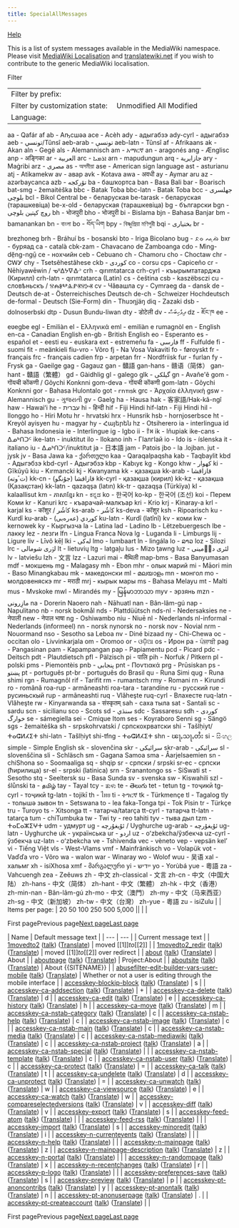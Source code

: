 ```yaml
---
title: SpecialAllMessages
---
```

[Help](/www.mediawiki.org/wiki/Special:MyLanguage/Help:System_message)









This is a list of system messages available in the MediaWiki namespace.
Please visit [MediaWiki Localisation](https://www.mediawiki.org/wiki/Special:MyLanguage/Localisation) and [translatewiki.net](https://translatewiki.net) if you wish to contribute to the generic MediaWiki localisation.





Filter


|  |  |
| --- | --- |
| Filter by prefix: |  |
| Filter by customization state: |  Unmodified All Modified |
| Language: | 
aa - Qafár af
ab - Аҧсшәа
ace - Acèh
ady - адыгабзэ
ady-cyrl - адыгабзэ
aeb - تونسي/Tûnsî
aeb-arab - تونسي
aeb-latn - Tûnsî
af - Afrikaans
ak - Akan
aln - Gegë
als - Alemannisch
am - አማርኛ
an - aragonés
ang - Ænglisc
anp - अङ्गिका
ar - العربية
arc - ܐܪܡܝܐ
arn - mapudungun
arq - جازايرية
ary - Maġribi
arz - مصرى
as - অসমীয়া
ase - American sign language
ast - asturianu
atj - Atikamekw
av - авар
avk - Kotava
awa - अवधी
ay - Aymar aru
az - azərbaycanca
azb - تۆرکجه
ba - башҡортса
ban - Basa Bali
bar - Boarisch
bat-smg - žemaitėška
bbc - Batak Toba
bbc-latn - Batak Toba
bcc - جهلسری بلوچی
bcl - Bikol Central
be - беларуская
be-tarask - беларуская (тарашкевіца)‎
be-x-old - беларуская (тарашкевіца)‎
bg - български
bgn - روچ کپتین بلوچی
bh - भोजपुरी
bho - भोजपुरी
bi - Bislama
bjn - Bahasa Banjar
bm - bamanankan
bn - বাংলা
bo - བོད་ཡིག
bpy - বিষ্ণুপ্রিয়া মণিপুরী
bqi - بختیاری
br - brezhoneg
brh - Bráhuí
bs - bosanski
bto - Iriga Bicolano
bug - ᨅᨔ ᨕᨘᨁᨗ
bxr - буряад
ca - català
cbk-zam - Chavacano de Zamboanga
cdo - Mìng-dĕ̤ng-ngṳ̄
ce - нохчийн
ceb - Cebuano
ch - Chamoru
cho - Choctaw
chr - ᏣᎳᎩ
chy - Tsetsêhestâhese
ckb - کوردی
co - corsu
cps - Capiceño
cr - Nēhiyawēwin / ᓀᐦᐃᔭᐍᐏᐣ
crh - qırımtatarca
crh-cyrl - къырымтатарджа (Кирилл)‎
crh-latn - qırımtatarca (Latin)‎
cs - čeština
csb - kaszëbsczi
cu - словѣньскъ / ⰔⰎⰑⰂⰡⰐⰠⰔⰍⰟ
cv - Чӑвашла
cy - Cymraeg
da - dansk
de - Deutsch
de-at - Österreichisches Deutsch
de-ch - Schweizer Hochdeutsch
de-formal - Deutsch (Sie-Form)‎
din - Thuɔŋjäŋ
diq - Zazaki
dsb - dolnoserbski
dtp - Dusun Bundu-liwan
dty - डोटेली
dv - ދިވެހިބަސް
dz - ཇོང་ཁ
ee - eʋegbe
egl - Emiliàn
el - Ελληνικά
eml - emiliàn e rumagnòl
en - English
en-ca - Canadian English
en-gb - British English
eo - Esperanto
es - español
et - eesti
eu - euskara
ext - estremeñu
fa - فارسی
ff - Fulfulde
fi - suomi
fit - meänkieli
fiu-vro - Võro
fj - Na Vosa Vakaviti
fo - føroyskt
fr - français
frc - français cadien
frp - arpetan
frr - Nordfriisk
fur - furlan
fy - Frysk
ga - Gaeilge
gag - Gagauz
gan - 贛語
gan-hans - 赣语（简体）‎
gan-hant - 贛語（繁體）‎
gd - Gàidhlig
gl - galego
glk - گیلکی
gn - Avañe'ẽ
gom - गोंयची कोंकणी / Gõychi Konknni
gom-deva - गोंयची कोंकणी
gom-latn - Gõychi Konknni
gor - Bahasa Hulontalo
got - 𐌲𐌿𐍄𐌹𐍃𐌺
grc - Ἀρχαία ἑλληνικὴ
gsw - Alemannisch
gu - ગુજરાતી
gv - Gaelg
ha - Hausa
hak - 客家語/Hak-kâ-ngî
haw - Hawaiʻi
he - עברית
hi - हिन्दी
hif - Fiji Hindi
hif-latn - Fiji Hindi
hil - Ilonggo
ho - Hiri Motu
hr - hrvatski
hrx - Hunsrik
hsb - hornjoserbsce
ht - Kreyòl ayisyen
hu - magyar
hy - Հայերեն
hz - Otsiherero
ia - interlingua
id - Bahasa Indonesia
ie - Interlingue
ig - Igbo
ii - ꆇꉙ
ik - Iñupiak
ike-cans - ᐃᓄᒃᑎᑐᑦ
ike-latn - inuktitut
ilo - Ilokano
inh - ГӀалгӀай
io - Ido
is - íslenska
it - italiano
iu - ᐃᓄᒃᑎᑐᑦ/inuktitut
ja - 日本語
jam - Patois
jbo - la .lojban.
jut - jysk
jv - Basa Jawa
ka - ქართული
kaa - Qaraqalpaqsha
kab - Taqbaylit
kbd - Адыгэбзэ
kbd-cyrl - Адыгэбзэ
kbp - Kabɩyɛ
kg - Kongo
khw - کھوار
ki - Gĩkũyũ
kiu - Kırmancki
kj - Kwanyama
kk - қазақша
kk-arab - قازاقشا (تٴوتە)‏
kk-cn - قازاقشا (جۇنگو)‏
kk-cyrl - қазақша (кирил)‎
kk-kz - қазақша (Қазақстан)‎
kk-latn - qazaqşa (latın)‎
kk-tr - qazaqşa (Türkïya)‎
kl - kalaallisut
km - ភាសាខ្មែរ
kn - ಕನ್ನಡ
ko - 한국어
ko-kp - 한국어 (조선)
koi - Перем Коми
kr - Kanuri
krc - къарачай-малкъар
kri - Krio
krj - Kinaray-a
krl - karjal
ks - कॉशुर / کٲشُر
ks-arab - کٲشُر
ks-deva - कॉशुर
ksh - Ripoarisch
ku - Kurdî
ku-arab - كوردي (عەرەبی)‏
ku-latn - Kurdî (latînî)‎
kv - коми
kw - kernowek
ky - Кыргызча
la - Latina
lad - Ladino
lb - Lëtzebuergesch
lbe - лакку
lez - лезги
lfn - Lingua Franca Nova
lg - Luganda
li - Limburgs
lij - Ligure
liv - Līvõ kēļ
lki - لەکی‎
lmo - lumbaart
ln - lingála
lo - ລາວ
loz - Silozi
lrc - لۊری شومالی
lt - lietuvių
ltg - latgaļu
lus - Mizo ţawng
luz - لئری دوٙمینی
lv - latviešu
lzh - 文言
lzz - Lazuri
mai - मैथिली
map-bms - Basa Banyumasan
mdf - мокшень
mg - Malagasy
mh - Ebon
mhr - олык марий
mi - Māori
min - Baso Minangkabau
mk - македонски
ml - മലയാളം
mn - монгол
mo - молдовеняскэ
mr - मराठी
mrj - кырык мары
ms - Bahasa Melayu
mt - Malti
mus - Mvskoke
mwl - Mirandés
my - မြန်မာဘာသာ
myv - эрзянь
mzn - مازِرونی
na - Dorerin Naoero
nah - Nāhuatl
nan - Bân-lâm-gú
nap - Napulitano
nb - norsk bokmål
nds - Plattdüütsch
nds-nl - Nedersaksies
ne - नेपाली
new - नेपाल भाषा
ng - Oshiwambo
niu - Niuē
nl - Nederlands
nl-informal - Nederlands (informeel)‎
nn - norsk nynorsk
no - norsk
nov - Novial
nrm - Nouormand
nso - Sesotho sa Leboa
nv - Diné bizaad
ny - Chi-Chewa
oc - occitan
olo - Livvinkarjala
om - Oromoo
or - ଓଡ଼ିଆ
os - Ирон
pa - ਪੰਜਾਬੀ
pag - Pangasinan
pam - Kapampangan
pap - Papiamentu
pcd - Picard
pdc - Deitsch
pdt - Plautdietsch
pfl - Pälzisch
pi - पालि
pih - Norfuk / Pitkern
pl - polski
pms - Piemontèis
pnb - پنجابی
pnt - Ποντιακά
prg - Prūsiskan
ps - پښتو
pt - português
pt-br - português do Brasil
qu - Runa Simi
qug - Runa shimi
rgn - Rumagnôl
rif - Tarifit
rm - rumantsch
rmy - Romani
rn - Kirundi
ro - română
roa-rup - armãneashti
roa-tara - tarandíne
ru - русский
rue - русиньскый
rup - armãneashti
ruq - Vlăheşte
ruq-cyrl - Влахесте
ruq-latn - Vlăheşte
rw - Kinyarwanda
sa - संस्कृतम्
sah - саха тыла
sat - Santali
sc - sardu
scn - sicilianu
sco - Scots
sd - سنڌي
sdc - Sassaresu
sdh - کوردی خوارگ
se - sámegiella
sei - Cmique Itom
ses - Koyraboro Senni
sg - Sängö
sgs - žemaitėška
sh - srpskohrvatski / српскохрватски
shi - Tašlḥiyt/ⵜⴰⵛⵍⵃⵉⵜ
shi-latn - Tašlḥiyt
shi-tfng - ⵜⴰⵛⵍⵃⵉⵜ
shn - ၽႃႇသႃႇတႆး 
si - සිංහල
simple - Simple English
sk - slovenčina
skr - سرائیکی
skr-arab - سرائیکی
sl - slovenščina
sli - Schläsch
sm - Gagana Samoa
sma - Åarjelsaemien
sn - chiShona
so - Soomaaliga
sq - shqip
sr - српски / srpski
sr-ec - српски (ћирилица)‎
sr-el - srpski (latinica)‎
srn - Sranantongo
ss - SiSwati
st - Sesotho
stq - Seeltersk
su - Basa Sunda
sv - svenska
sw - Kiswahili
szl - ślůnski
ta - தமிழ்
tay - Tayal
tcy - ತುಳು
te - తెలుగు
tet - tetun
tg - тоҷикӣ
tg-cyrl - тоҷикӣ
tg-latn - tojikī
th - ไทย
ti - ትግርኛ
tk - Türkmençe
tl - Tagalog
tly - толышә зывон
tn - Setswana
to - lea faka-Tonga
tpi - Tok Pisin
tr - Türkçe
tru - Ṫuroyo
ts - Xitsonga
tt - татарча/tatarça
tt-cyrl - татарча
tt-latn - tatarça
tum - chiTumbuka
tw - Twi
ty - reo tahiti
tyv - тыва дыл
tzm - ⵜⴰⵎⴰⵣⵉⵖⵜ
udm - удмурт
ug - ئۇيغۇرچە / Uyghurche
ug-arab - ئۇيغۇرچە
ug-latn - Uyghurche
uk - українська
ur - اردو
uz - oʻzbekcha/ўзбекча
uz-cyrl - ўзбекча
uz-latn - oʻzbekcha
ve - Tshivenda
vec - vèneto
vep - vepsän kel’
vi - Tiếng Việt
vls - West-Vlams
vmf - Mainfränkisch
vo - Volapük
vot - Vaďďa
vro - Võro
wa - walon
war - Winaray
wo - Wolof
wuu - 吴语
xal - хальмг
xh - isiXhosa
xmf - მარგალური
yi - ייִדיש
yo - Yorùbá
yue - 粵語
za - Vahcuengh
zea - Zeêuws
zh - 中文
zh-classical - 文言
zh-cn - 中文（中国大陆）‎
zh-hans - 中文（简体）‎
zh-hant - 中文（繁體）‎
zh-hk - 中文（香港）‎
zh-min-nan - Bân-lâm-gú
zh-mo - 中文（澳門）‎
zh-my - 中文（马来西亚）‎
zh-sg - 中文（新加坡）‎
zh-tw - 中文（台灣）‎
zh-yue - 粵語
zu - isiZulu
 |
| Items per page: | 20
50
100
250
500
5,000 ||  |  |


First pagePrevious page[Next page](index.php?title=Special:AllMessages&offset=Accesskey-pt-createaccount)[Last page](index.php?title=Special:AllMessages&dir=prev)

| Name
  | Default message text |
| --- | --- |
| Current message text |
| [1movedto2](index.php?title=MediaWiki:1movedto2&action=edit&redlink=1 "MediaWiki:1movedto2 (page does not exist)") ([talk](index.php?title=MediaWiki_talk:1movedto2&action=edit&redlink=1 "MediaWiki talk:1movedto2 (page does not exist)")) ([Translate](https://translatewiki.net/w/i.php?title=Special%3ASearchTranslations&group=mediawiki&grouppath=mediawiki&language=en&query=1movedto2+moved+%5B%5B%241%5D%5D+to+%5B%5B%242%5D%5D)) | moved [[$1]] to [[$2]] |
| [1movedto2\_redir](index.php?title=MediaWiki:1movedto2_redir&action=edit&redlink=1 "MediaWiki:1movedto2 redir (page does not exist)") ([talk](index.php?title=MediaWiki_talk:1movedto2_redir&action=edit&redlink=1 "MediaWiki talk:1movedto2 redir (page does not exist)")) ([Translate](https://translatewiki.net/w/i.php?title=Special%3ASearchTranslations&group=mediawiki&grouppath=mediawiki&language=en&query=1movedto2_redir+moved+%5B%5B%241%5D%5D+to+%5B%5B%242%5D%5D+over+redirect)) | moved [[$1]] to [[$2]] over redirect |
| [about](index.php?title=MediaWiki:About&action=edit&redlink=1 "MediaWiki:About (page does not exist)") ([talk](index.php?title=MediaWiki_talk:About&action=edit&redlink=1 "MediaWiki talk:About (page does not exist)")) ([Translate](https://translatewiki.net/w/i.php?title=Special%3ASearchTranslations&group=mediawiki&grouppath=mediawiki&language=en&query=About+About)) | About |
| [aboutpage](index.php?title=MediaWiki:Aboutpage&action=edit&redlink=1 "MediaWiki:Aboutpage (page does not exist)") ([talk](index.php?title=MediaWiki_talk:Aboutpage&action=edit&redlink=1 "MediaWiki talk:Aboutpage (page does not exist)")) ([Translate](https://translatewiki.net/w/i.php?title=Special%3ASearchTranslations&group=mediawiki&grouppath=mediawiki&language=en&query=Aboutpage+Project%3AAbout)) | Project:About |
| [aboutsite](index.php?title=MediaWiki:Aboutsite&action=edit&redlink=1 "MediaWiki:Aboutsite (page does not exist)") ([talk](index.php?title=MediaWiki_talk:Aboutsite&action=edit&redlink=1 "MediaWiki talk:Aboutsite (page does not exist)")) ([Translate](https://translatewiki.net/w/i.php?title=Special%3ASearchTranslations&group=mediawiki&grouppath=mediawiki&language=en&query=Aboutsite+About+%7B%7BSITENAME%7D%7D)) | About {{SITENAME}} |
| [abusefilter-edit-builder-vars-user-mobile](index.php?title=MediaWiki:Abusefilter-edit-builder-vars-user-mobile&action=edit&redlink=1 "MediaWiki:Abusefilter-edit-builder-vars-user-mobile (page does not exist)") ([talk](index.php?title=MediaWiki_talk:Abusefilter-edit-builder-vars-user-mobile&action=edit&redlink=1 "MediaWiki talk:Abusefilter-edit-builder-vars-user-mobile (page does not exist)")) ([Translate](https://translatewiki.net/w/i.php?title=Special%3ASearchTranslations&group=mediawiki&grouppath=mediawiki&language=en&query=Abusefilter-edit-builder-vars-user-mobile+Whether+or+not+a+user+is+editing+through+the+mobile+interface)) | Whether or not a user is editing through the mobile interface |
| [accesskey-blockip-block](index.php?title=MediaWiki:Accesskey-blockip-block&action=edit&redlink=1 "MediaWiki:Accesskey-blockip-block (page does not exist)") ([talk](index.php?title=MediaWiki_talk:Accesskey-blockip-block&action=edit&redlink=1 "MediaWiki talk:Accesskey-blockip-block (page does not exist)")) ([Translate](https://translatewiki.net/w/i.php?title=Special%3ASearchTranslations&group=mediawiki&grouppath=mediawiki&language=en&query=Accesskey-blockip-block+s)) | s |
| [accesskey-ca-addsection](index.php?title=MediaWiki:Accesskey-ca-addsection&action=edit&redlink=1 "MediaWiki:Accesskey-ca-addsection (page does not exist)") ([talk](index.php?title=MediaWiki_talk:Accesskey-ca-addsection&action=edit&redlink=1 "MediaWiki talk:Accesskey-ca-addsection (page does not exist)")) ([Translate](https://translatewiki.net/w/i.php?title=Special%3ASearchTranslations&group=mediawiki&grouppath=mediawiki&language=en&query=Accesskey-ca-addsection+%2B)) | + |
| [accesskey-ca-delete](index.php?title=MediaWiki:Accesskey-ca-delete&action=edit&redlink=1 "MediaWiki:Accesskey-ca-delete (page does not exist)") ([talk](index.php?title=MediaWiki_talk:Accesskey-ca-delete&action=edit&redlink=1 "MediaWiki talk:Accesskey-ca-delete (page does not exist)")) ([Translate](https://translatewiki.net/w/i.php?title=Special%3ASearchTranslations&group=mediawiki&grouppath=mediawiki&language=en&query=Accesskey-ca-delete+d)) | d |
| [accesskey-ca-edit](index.php?title=MediaWiki:Accesskey-ca-edit&action=edit&redlink=1 "MediaWiki:Accesskey-ca-edit (page does not exist)") ([talk](index.php?title=MediaWiki_talk:Accesskey-ca-edit&action=edit&redlink=1 "MediaWiki talk:Accesskey-ca-edit (page does not exist)")) ([Translate](https://translatewiki.net/w/i.php?title=Special%3ASearchTranslations&group=mediawiki&grouppath=mediawiki&language=en&query=Accesskey-ca-edit+e)) | e |
| [accesskey-ca-history](index.php?title=MediaWiki:Accesskey-ca-history&action=edit&redlink=1 "MediaWiki:Accesskey-ca-history (page does not exist)") ([talk](index.php?title=MediaWiki_talk:Accesskey-ca-history&action=edit&redlink=1 "MediaWiki talk:Accesskey-ca-history (page does not exist)")) ([Translate](https://translatewiki.net/w/i.php?title=Special%3ASearchTranslations&group=mediawiki&grouppath=mediawiki&language=en&query=Accesskey-ca-history+h)) | h |
| [accesskey-ca-move](index.php?title=MediaWiki:Accesskey-ca-move&action=edit&redlink=1 "MediaWiki:Accesskey-ca-move (page does not exist)") ([talk](index.php?title=MediaWiki_talk:Accesskey-ca-move&action=edit&redlink=1 "MediaWiki talk:Accesskey-ca-move (page does not exist)")) ([Translate](https://translatewiki.net/w/i.php?title=Special%3ASearchTranslations&group=mediawiki&grouppath=mediawiki&language=en&query=Accesskey-ca-move+m)) | m |
| [accesskey-ca-nstab-category](index.php?title=MediaWiki:Accesskey-ca-nstab-category&action=edit&redlink=1 "MediaWiki:Accesskey-ca-nstab-category (page does not exist)") ([talk](index.php?title=MediaWiki_talk:Accesskey-ca-nstab-category&action=edit&redlink=1 "MediaWiki talk:Accesskey-ca-nstab-category (page does not exist)")) ([Translate](https://translatewiki.net/w/i.php?title=Special%3ASearchTranslations&group=mediawiki&grouppath=mediawiki&language=en&query=Accesskey-ca-nstab-category+c)) | c |
| [accesskey-ca-nstab-help](index.php?title=MediaWiki:Accesskey-ca-nstab-help&action=edit&redlink=1 "MediaWiki:Accesskey-ca-nstab-help (page does not exist)") ([talk](index.php?title=MediaWiki_talk:Accesskey-ca-nstab-help&action=edit&redlink=1 "MediaWiki talk:Accesskey-ca-nstab-help (page does not exist)")) ([Translate](https://translatewiki.net/w/i.php?title=Special%3ASearchTranslations&group=mediawiki&grouppath=mediawiki&language=en&query=Accesskey-ca-nstab-help+c)) | c |
 | [accesskey-ca-nstab-image](index.php?title=MediaWiki:Accesskey-ca-nstab-image&action=edit&redlink=1 "MediaWiki:Accesskey-ca-nstab-image (page does not exist)") ([talk](index.php?title=MediaWiki_talk:Accesskey-ca-nstab-image&action=edit&redlink=1 "MediaWiki talk:Accesskey-ca-nstab-image (page does not exist)")) ([Translate](https://translatewiki.net/w/i.php?title=Special%3ASearchTranslations&group=mediawiki&grouppath=mediawiki&language=en&query=Accesskey-ca-nstab-image+c)) | c | 
| [accesskey-ca-nstab-main](index.php?title=MediaWiki:Accesskey-ca-nstab-main&action=edit&redlink=1 "MediaWiki:Accesskey-ca-nstab-main (page does not exist)") ([talk](index.php?title=MediaWiki_talk:Accesskey-ca-nstab-main&action=edit&redlink=1 "MediaWiki talk:Accesskey-ca-nstab-main (page does not exist)")) ([Translate](https://translatewiki.net/w/i.php?title=Special%3ASearchTranslations&group=mediawiki&grouppath=mediawiki&language=en&query=Accesskey-ca-nstab-main+c)) | c |
| [accesskey-ca-nstab-media](index.php?title=MediaWiki:Accesskey-ca-nstab-media&action=edit&redlink=1 "MediaWiki:Accesskey-ca-nstab-media (page does not exist)") ([talk](index.php?title=MediaWiki_talk:Accesskey-ca-nstab-media&action=edit&redlink=1 "MediaWiki talk:Accesskey-ca-nstab-media (page does not exist)")) ([Translate](https://translatewiki.net/w/i.php?title=Special%3ASearchTranslations&group=mediawiki&grouppath=mediawiki&language=en&query=Accesskey-ca-nstab-media+c)) | c |
| [accesskey-ca-nstab-mediawiki](index.php?title=MediaWiki:Accesskey-ca-nstab-mediawiki&action=edit&redlink=1 "MediaWiki:Accesskey-ca-nstab-mediawiki (page does not exist)") ([talk](index.php?title=MediaWiki_talk:Accesskey-ca-nstab-mediawiki&action=edit&redlink=1 "MediaWiki talk:Accesskey-ca-nstab-mediawiki (page does not exist)")) ([Translate](https://translatewiki.net/w/i.php?title=Special%3ASearchTranslations&group=mediawiki&grouppath=mediawiki&language=en&query=Accesskey-ca-nstab-mediawiki+c)) | c |
| [accesskey-ca-nstab-project](index.php?title=MediaWiki:Accesskey-ca-nstab-project&action=edit&redlink=1 "MediaWiki:Accesskey-ca-nstab-project (page does not exist)") ([talk](index.php?title=MediaWiki_talk:Accesskey-ca-nstab-project&action=edit&redlink=1 "MediaWiki talk:Accesskey-ca-nstab-project (page does not exist)")) ([Translate](https://translatewiki.net/w/i.php?title=Special%3ASearchTranslations&group=mediawiki&grouppath=mediawiki&language=en&query=Accesskey-ca-nstab-project+a)) | a |
| [accesskey-ca-nstab-special](index.php?title=MediaWiki:Accesskey-ca-nstab-special&action=edit&redlink=1 "MediaWiki:Accesskey-ca-nstab-special (page does not exist)") ([talk](index.php?title=MediaWiki_talk:Accesskey-ca-nstab-special&action=edit&redlink=1 "MediaWiki talk:Accesskey-ca-nstab-special (page does not exist)")) ([Translate](https://translatewiki.net/w/i.php?title=Special%3ASearchTranslations&group=mediawiki&grouppath=mediawiki&language=en&query=Accesskey-ca-nstab-special+)) |  |
| [accesskey-ca-nstab-template](index.php?title=MediaWiki:Accesskey-ca-nstab-template&action=edit&redlink=1 "MediaWiki:Accesskey-ca-nstab-template (page does not exist)") ([talk](index.php?title=MediaWiki_talk:Accesskey-ca-nstab-template&action=edit&redlink=1 "MediaWiki talk:Accesskey-ca-nstab-template (page does not exist)")) ([Translate](https://translatewiki.net/w/i.php?title=Special%3ASearchTranslations&group=mediawiki&grouppath=mediawiki&language=en&query=Accesskey-ca-nstab-template+c)) | c |
| [accesskey-ca-nstab-user](index.php?title=MediaWiki:Accesskey-ca-nstab-user&action=edit&redlink=1 "MediaWiki:Accesskey-ca-nstab-user (page does not exist)") ([talk](index.php?title=MediaWiki_talk:Accesskey-ca-nstab-user&action=edit&redlink=1 "MediaWiki talk:Accesskey-ca-nstab-user (page does not exist)")) ([Translate](https://translatewiki.net/w/i.php?title=Special%3ASearchTranslations&group=mediawiki&grouppath=mediawiki&language=en&query=Accesskey-ca-nstab-user+c)) | c |
| [accesskey-ca-protect](index.php?title=MediaWiki:Accesskey-ca-protect&action=edit&redlink=1 "MediaWiki:Accesskey-ca-protect (page does not exist)") ([talk](index.php?title=MediaWiki_talk:Accesskey-ca-protect&action=edit&redlink=1 "MediaWiki talk:Accesskey-ca-protect (page does not exist)")) ([Translate](https://translatewiki.net/w/i.php?title=Special%3ASearchTranslations&group=mediawiki&grouppath=mediawiki&language=en&query=Accesskey-ca-protect+%3D)) | = |
| [accesskey-ca-talk](index.php?title=MediaWiki:Accesskey-ca-talk&action=edit&redlink=1 "MediaWiki:Accesskey-ca-talk (page does not exist)") ([talk](index.php?title=MediaWiki_talk:Accesskey-ca-talk&action=edit&redlink=1 "MediaWiki talk:Accesskey-ca-talk (page does not exist)")) ([Translate](https://translatewiki.net/w/i.php?title=Special%3ASearchTranslations&group=mediawiki&grouppath=mediawiki&language=en&query=Accesskey-ca-talk+t)) | t |
| [accesskey-ca-undelete](index.php?title=MediaWiki:Accesskey-ca-undelete&action=edit&redlink=1 "MediaWiki:Accesskey-ca-undelete (page does not exist)") ([talk](index.php?title=MediaWiki_talk:Accesskey-ca-undelete&action=edit&redlink=1 "MediaWiki talk:Accesskey-ca-undelete (page does not exist)")) ([Translate](https://translatewiki.net/w/i.php?title=Special%3ASearchTranslations&group=mediawiki&grouppath=mediawiki&language=en&query=Accesskey-ca-undelete+d)) | d |
| [accesskey-ca-unprotect](index.php?title=MediaWiki:Accesskey-ca-unprotect&action=edit&redlink=1 "MediaWiki:Accesskey-ca-unprotect (page does not exist)") ([talk](index.php?title=MediaWiki_talk:Accesskey-ca-unprotect&action=edit&redlink=1 "MediaWiki talk:Accesskey-ca-unprotect (page does not exist)")) ([Translate](https://translatewiki.net/w/i.php?title=Special%3ASearchTranslations&group=mediawiki&grouppath=mediawiki&language=en&query=Accesskey-ca-unprotect+%3D)) | = |
| [accesskey-ca-unwatch](index.php?title=MediaWiki:Accesskey-ca-unwatch&action=edit&redlink=1 "MediaWiki:Accesskey-ca-unwatch (page does not exist)") ([talk](index.php?title=MediaWiki_talk:Accesskey-ca-unwatch&action=edit&redlink=1 "MediaWiki talk:Accesskey-ca-unwatch (page does not exist)")) ([Translate](https://translatewiki.net/w/i.php?title=Special%3ASearchTranslations&group=mediawiki&grouppath=mediawiki&language=en&query=Accesskey-ca-unwatch+w)) | w |
| [accesskey-ca-viewsource](index.php?title=MediaWiki:Accesskey-ca-viewsource&action=edit&redlink=1 "MediaWiki:Accesskey-ca-viewsource (page does not exist)") ([talk](index.php?title=MediaWiki_talk:Accesskey-ca-viewsource&action=edit&redlink=1 "MediaWiki talk:Accesskey-ca-viewsource (page does not exist)")) ([Translate](https://translatewiki.net/w/i.php?title=Special%3ASearchTranslations&group=mediawiki&grouppath=mediawiki&language=en&query=Accesskey-ca-viewsource+e)) | e |
| [accesskey-ca-watch](index.php?title=MediaWiki:Accesskey-ca-watch&action=edit&redlink=1 "MediaWiki:Accesskey-ca-watch (page does not exist)") ([talk](index.php?title=MediaWiki_talk:Accesskey-ca-watch&action=edit&redlink=1 "MediaWiki talk:Accesskey-ca-watch (page does not exist)")) ([Translate](https://translatewiki.net/w/i.php?title=Special%3ASearchTranslations&group=mediawiki&grouppath=mediawiki&language=en&query=Accesskey-ca-watch+w)) | w |
| [accesskey-compareselectedversions](index.php?title=MediaWiki:Accesskey-compareselectedversions&action=edit&redlink=1 "MediaWiki:Accesskey-compareselectedversions (page does not exist)") ([talk](index.php?title=MediaWiki_talk:Accesskey-compareselectedversions&action=edit&redlink=1 "MediaWiki talk:Accesskey-compareselectedversions (page does not exist)")) ([Translate](https://translatewiki.net/w/i.php?title=Special%3ASearchTranslations&group=mediawiki&grouppath=mediawiki&language=en&query=Accesskey-compareselectedversions+v)) | v |
| [accesskey-diff](index.php?title=MediaWiki:Accesskey-diff&action=edit&redlink=1 "MediaWiki:Accesskey-diff (page does not exist)") ([talk](index.php?title=MediaWiki_talk:Accesskey-diff&action=edit&redlink=1 "MediaWiki talk:Accesskey-diff (page does not exist)")) ([Translate](https://translatewiki.net/w/i.php?title=Special%3ASearchTranslations&group=mediawiki&grouppath=mediawiki&language=en&query=Accesskey-diff+v)) | v |
| [accesskey-export](index.php?title=MediaWiki:Accesskey-export&action=edit&redlink=1 "MediaWiki:Accesskey-export (page does not exist)") ([talk](index.php?title=MediaWiki_talk:Accesskey-export&action=edit&redlink=1 "MediaWiki talk:Accesskey-export (page does not exist)")) ([Translate](https://translatewiki.net/w/i.php?title=Special%3ASearchTranslations&group=mediawiki&grouppath=mediawiki&language=en&query=Accesskey-export+s)) | s |
| [accesskey-feed-atom](index.php?title=MediaWiki:Accesskey-feed-atom&action=edit&redlink=1 "MediaWiki:Accesskey-feed-atom (page does not exist)") ([talk](index.php?title=MediaWiki_talk:Accesskey-feed-atom&action=edit&redlink=1 "MediaWiki talk:Accesskey-feed-atom (page does not exist)")) ([Translate](https://translatewiki.net/w/i.php?title=Special%3ASearchTranslations&group=mediawiki&grouppath=mediawiki&language=en&query=Accesskey-feed-atom+)) |  |
| [accesskey-feed-rss](index.php?title=MediaWiki:Accesskey-feed-rss&action=edit&redlink=1 "MediaWiki:Accesskey-feed-rss (page does not exist)") ([talk](index.php?title=MediaWiki_talk:Accesskey-feed-rss&action=edit&redlink=1 "MediaWiki talk:Accesskey-feed-rss (page does not exist)")) ([Translate](https://translatewiki.net/w/i.php?title=Special%3ASearchTranslations&group=mediawiki&grouppath=mediawiki&language=en&query=Accesskey-feed-rss+)) |  |
| [accesskey-import](index.php?title=MediaWiki:Accesskey-import&action=edit&redlink=1 "MediaWiki:Accesskey-import (page does not exist)") ([talk](index.php?title=MediaWiki_talk:Accesskey-import&action=edit&redlink=1 "MediaWiki talk:Accesskey-import (page does not exist)")) ([Translate](https://translatewiki.net/w/i.php?title=Special%3ASearchTranslations&group=mediawiki&grouppath=mediawiki&language=en&query=Accesskey-import+s)) | s |
| [accesskey-minoredit](index.php?title=MediaWiki:Accesskey-minoredit&action=edit&redlink=1 "MediaWiki:Accesskey-minoredit (page does not exist)") ([talk](index.php?title=MediaWiki_talk:Accesskey-minoredit&action=edit&redlink=1 "MediaWiki talk:Accesskey-minoredit (page does not exist)")) ([Translate](https://translatewiki.net/w/i.php?title=Special%3ASearchTranslations&group=mediawiki&grouppath=mediawiki&language=en&query=Accesskey-minoredit+i)) | i |
| [accesskey-n-currentevents](index.php?title=MediaWiki:Accesskey-n-currentevents&action=edit&redlink=1 "MediaWiki:Accesskey-n-currentevents (page does not exist)") ([talk](index.php?title=MediaWiki_talk:Accesskey-n-currentevents&action=edit&redlink=1 "MediaWiki talk:Accesskey-n-currentevents (page does not exist)")) ([Translate](https://translatewiki.net/w/i.php?title=Special%3ASearchTranslations&group=mediawiki&grouppath=mediawiki&language=en&query=Accesskey-n-currentevents+)) |  |
| [accesskey-n-help](index.php?title=MediaWiki:Accesskey-n-help&action=edit&redlink=1 "MediaWiki:Accesskey-n-help (page does not exist)") ([talk](index.php?title=MediaWiki_talk:Accesskey-n-help&action=edit&redlink=1 "MediaWiki talk:Accesskey-n-help (page does not exist)")) ([Translate](https://translatewiki.net/w/i.php?title=Special%3ASearchTranslations&group=mediawiki&grouppath=mediawiki&language=en&query=Accesskey-n-help+)) |  |
| [accesskey-n-mainpage](index.php?title=MediaWiki:Accesskey-n-mainpage&action=edit&redlink=1 "MediaWiki:Accesskey-n-mainpage (page does not exist)") ([talk](index.php?title=MediaWiki_talk:Accesskey-n-mainpage&action=edit&redlink=1 "MediaWiki talk:Accesskey-n-mainpage (page does not exist)")) ([Translate](https://translatewiki.net/w/i.php?title=Special%3ASearchTranslations&group=mediawiki&grouppath=mediawiki&language=en&query=Accesskey-n-mainpage+z)) | z |
| [accesskey-n-mainpage-description](index.php?title=MediaWiki:Accesskey-n-mainpage-description&action=edit&redlink=1 "MediaWiki:Accesskey-n-mainpage-description (page does not exist)") ([talk](index.php?title=MediaWiki_talk:Accesskey-n-mainpage-description&action=edit&redlink=1 "MediaWiki talk:Accesskey-n-mainpage-description (page does not exist)")) ([Translate](https://translatewiki.net/w/i.php?title=Special%3ASearchTranslations&group=mediawiki&grouppath=mediawiki&language=en&query=Accesskey-n-mainpage-description+z)) | z |
| [accesskey-n-portal](index.php?title=MediaWiki:Accesskey-n-portal&action=edit&redlink=1 "MediaWiki:Accesskey-n-portal (page does not exist)") ([talk](index.php?title=MediaWiki_talk:Accesskey-n-portal&action=edit&redlink=1 "MediaWiki talk:Accesskey-n-portal (page does not exist)")) ([Translate](https://translatewiki.net/w/i.php?title=Special%3ASearchTranslations&group=mediawiki&grouppath=mediawiki&language=en&query=Accesskey-n-portal+)) |  |
| [accesskey-n-randompage](index.php?title=MediaWiki:Accesskey-n-randompage&action=edit&redlink=1 "MediaWiki:Accesskey-n-randompage (page does not exist)") ([talk](index.php?title=MediaWiki_talk:Accesskey-n-randompage&action=edit&redlink=1 "MediaWiki talk:Accesskey-n-randompage (page does not exist)")) ([Translate](https://translatewiki.net/w/i.php?title=Special%3ASearchTranslations&group=mediawiki&grouppath=mediawiki&language=en&query=Accesskey-n-randompage+x)) | x |
| [accesskey-n-recentchanges](index.php?title=MediaWiki:Accesskey-n-recentchanges&action=edit&redlink=1 "MediaWiki:Accesskey-n-recentchanges (page does not exist)") ([talk](index.php?title=MediaWiki_talk:Accesskey-n-recentchanges&action=edit&redlink=1 "MediaWiki talk:Accesskey-n-recentchanges (page does not exist)")) ([Translate](https://translatewiki.net/w/i.php?title=Special%3ASearchTranslations&group=mediawiki&grouppath=mediawiki&language=en&query=Accesskey-n-recentchanges+r)) | r |
| [accesskey-p-logo](index.php?title=MediaWiki:Accesskey-p-logo&action=edit&redlink=1 "MediaWiki:Accesskey-p-logo (page does not exist)") ([talk](index.php?title=MediaWiki_talk:Accesskey-p-logo&action=edit&redlink=1 "MediaWiki talk:Accesskey-p-logo (page does not exist)")) ([Translate](https://translatewiki.net/w/i.php?title=Special%3ASearchTranslations&group=mediawiki&grouppath=mediawiki&language=en&query=Accesskey-p-logo+)) |  |
| [accesskey-preferences-save](index.php?title=MediaWiki:Accesskey-preferences-save&action=edit&redlink=1 "MediaWiki:Accesskey-preferences-save (page does not exist)") ([talk](index.php?title=MediaWiki_talk:Accesskey-preferences-save&action=edit&redlink=1 "MediaWiki talk:Accesskey-preferences-save (page does not exist)")) ([Translate](https://translatewiki.net/w/i.php?title=Special%3ASearchTranslations&group=mediawiki&grouppath=mediawiki&language=en&query=Accesskey-preferences-save+s)) | s |
| [accesskey-preview](index.php?title=MediaWiki:Accesskey-preview&action=edit&redlink=1 "MediaWiki:Accesskey-preview (page does not exist)") ([talk](index.php?title=MediaWiki_talk:Accesskey-preview&action=edit&redlink=1 "MediaWiki talk:Accesskey-preview (page does not exist)")) ([Translate](https://translatewiki.net/w/i.php?title=Special%3ASearchTranslations&group=mediawiki&grouppath=mediawiki&language=en&query=Accesskey-preview+p)) | p |
| [accesskey-pt-anoncontribs](index.php?title=MediaWiki:Accesskey-pt-anoncontribs&action=edit&redlink=1 "MediaWiki:Accesskey-pt-anoncontribs (page does not exist)") ([talk](index.php?title=MediaWiki_talk:Accesskey-pt-anoncontribs&action=edit&redlink=1 "MediaWiki talk:Accesskey-pt-anoncontribs (page does not exist)")) ([Translate](https://translatewiki.net/w/i.php?title=Special%3ASearchTranslations&group=mediawiki&grouppath=mediawiki&language=en&query=Accesskey-pt-anoncontribs+y)) | y |
| [accesskey-pt-anontalk](index.php?title=MediaWiki:Accesskey-pt-anontalk&action=edit&redlink=1 "MediaWiki:Accesskey-pt-anontalk (page does not exist)") ([talk](index.php?title=MediaWiki_talk:Accesskey-pt-anontalk&action=edit&redlink=1 "MediaWiki talk:Accesskey-pt-anontalk (page does not exist)")) ([Translate](https://translatewiki.net/w/i.php?title=Special%3ASearchTranslations&group=mediawiki&grouppath=mediawiki&language=en&query=Accesskey-pt-anontalk+n)) | n |
| [accesskey-pt-anonuserpage](index.php?title=MediaWiki:Accesskey-pt-anonuserpage&action=edit&redlink=1 "MediaWiki:Accesskey-pt-anonuserpage (page does not exist)") ([talk](index.php?title=MediaWiki_talk:Accesskey-pt-anonuserpage&action=edit&redlink=1 "MediaWiki talk:Accesskey-pt-anonuserpage (page does not exist)")) ([Translate](https://translatewiki.net/w/i.php?title=Special%3ASearchTranslations&group=mediawiki&grouppath=mediawiki&language=en&query=Accesskey-pt-anonuserpage+.)) | . |
| [accesskey-pt-createaccount](index.php?title=MediaWiki:Accesskey-pt-createaccount&action=edit&redlink=1 "MediaWiki:Accesskey-pt-createaccount (page does not exist)") ([talk](index.php?title=MediaWiki_talk:Accesskey-pt-createaccount&action=edit&redlink=1 "MediaWiki talk:Accesskey-pt-createaccount (page does not exist)")) ([Translate](https://translatewiki.net/w/i.php?title=Special%3ASearchTranslations&group=mediawiki&grouppath=mediawiki&language=en&query=Accesskey-pt-createaccount+)) |  |


First pagePrevious page[Next page](index.php?title=Special:AllMessages&offset=Accesskey-pt-createaccount)[Last page](index.php?title=Special:AllMessages&dir=prev) 
